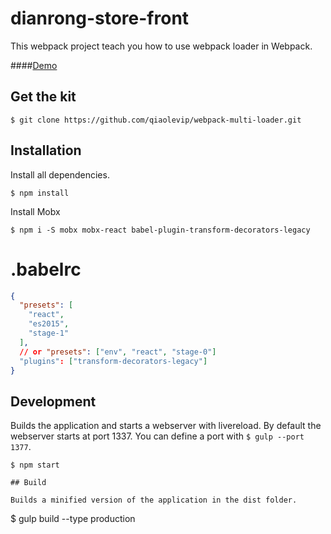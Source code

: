 # dianrong-store-front

This webpack project teach you how to use webpack loader in Webpack.

####[Demo]()

## Get the kit

```
$ git clone https://github.com/qiaolevip/webpack-multi-loader.git
```

## Installation

Install all dependencies. 

```
$ npm install
```

Install Mobx

```
$ npm i -S mobx mobx-react babel-plugin-transform-decorators-legacy
```

# .babelrc
```json
{
  "presets": [
    "react",
    "es2015",
    "stage-1"
  ],
  // or "presets": ["env", "react", "stage-0"]
  "plugins": ["transform-decorators-legacy"]
}
```


## Development

Builds the application and starts a webserver with livereload. By default the webserver starts at port 1337.
You can define a port with `$ gulp --port 1377`.

```
$ npm start

## Build

Builds a minified version of the application in the dist folder.

```
$ gulp build --type production